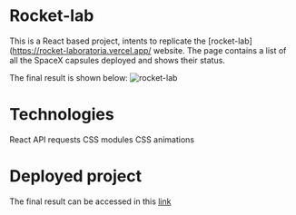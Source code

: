 # Rocket-lab

This is a React based project, intents to replicate the [rocket-lab](https://rocket-laboratoria.vercel.app/ website. The page contains a list of all the SpaceX capsules deployed and shows their status.

The final result is shown below:
![rocket-lab](https://github.com/ziomarajimenez/rocket-lab/blob/main/public/rocket-lab.png)

# Technologies

React
API requests
CSS modules
CSS animations

# Deployed project

The final result can be accessed in this [link](https://rocket-lab-zrj.netlify.app/)
